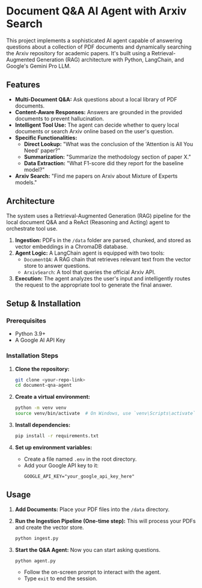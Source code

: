 # Document Q&A AI Agent with Arxiv Search

This project implements a sophisticated AI agent capable of answering questions about a collection of PDF documents and dynamically searching the Arxiv repository for academic papers. It's built using a Retrieval-Augmented Generation (RAG) architecture with Python, LangChain, and Google's Gemini Pro LLM.

## Features

-   **Multi-Document Q&A:** Ask questions about a local library of PDF documents.
-   **Content-Aware Responses:** Answers are grounded in the provided documents to prevent hallucination.
-   **Intelligent Tool Use:** The agent can decide whether to query local documents or search Arxiv online based on the user's question.
-   **Specific Functionalities:**
    -   **Direct Lookup:** "What was the conclusion of the 'Attention is All You Need' paper?"
    -   **Summarization:** "Summarize the methodology section of paper X."
    -   **Data Extraction:** "What F1-score did they report for the baseline model?"
-   **Arxiv Search:** "Find me papers on Arxiv about Mixture of Experts models."

## Architecture

The system uses a Retrieval-Augmented Generation (RAG) pipeline for the local document Q&A and a ReAct (Reasoning and Acting) agent to orchestrate tool use.

1.  **Ingestion:** PDFs in the `/data` folder are parsed, chunked, and stored as vector embeddings in a ChromaDB database.
2.  **Agent Logic:** A LangChain agent is equipped with two tools:
    -   `DocumentQA`: A RAG chain that retrieves relevant text from the vector store to answer questions.
    -   `ArxivSearch`: A tool that queries the official Arxiv API.
3.  **Execution:** The agent analyzes the user's input and intelligently routes the request to the appropriate tool to generate the final answer.

## Setup & Installation

### Prerequisites

-   Python 3.9+
-   A Google AI API Key

### Installation Steps

1.  **Clone the repository:**
    ```bash
    git clone <your-repo-link>
    cd document-qna-agent
    ```

2.  **Create a virtual environment:**
    ```bash
    python -m venv venv
    source venv/bin/activate  # On Windows, use `venv\Scripts\activate`
    ```

3.  **Install dependencies:**
    ```bash
    pip install -r requirements.txt
    ```

4.  **Set up environment variables:**
    -   Create a file named `.env` in the root directory.
    -   Add your Google API key to it:
        ```
        GOOGLE_API_KEY="your_google_api_key_here"
        ```

## Usage

1.  **Add Documents:** Place your PDF files into the `/data` directory.

2.  **Run the Ingestion Pipeline (One-time step):**
    This will process your PDFs and create the vector store.
    ```bash
    python ingest.py
    ```

3.  **Start the Q&A Agent:**
    Now you can start asking questions.
    ```bash
    python agent.py
    ```
    -   Follow the on-screen prompt to interact with the agent.
    -   Type `exit` to end the session.